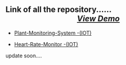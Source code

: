 ## **Link of all the repository**...... *<center>[View Demo](https://link-to-repo.netlify.app/) </center>*




 - [Plant-Monitoring-System -(IOT)](https://github.com/Shubham-Bhoite/Plant-Monitoring-System)

 - [Heart-Rate-Monitor -(IOT)](https://github.com/Shubham-Bhoite/Heart-Rate-Monitor)








 update soon....
